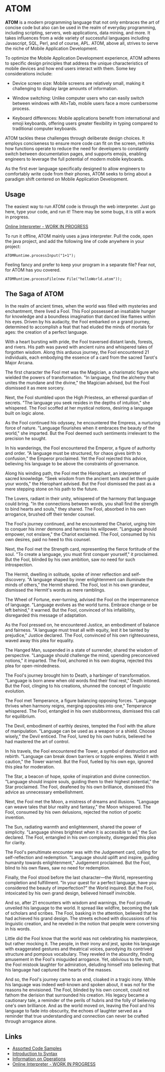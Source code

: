 # ATOM

**ATOM** is a modern programming language that not only embraces the art of concise code but also can be used in the realm of everyday programming, including scripting, servers, web applications, data mining, and more.  It takes influences from a wide variety of successful languages including Javascript, SQL, Perl, and of course, APL.  ATOM, above all, strives to serve the niche of Mobile Application Development.

To optimize the Mobile Application Development experience, ATOM adheres to specific design principles that address the unique characteristics of mobile devices and how end users interact with them. Some key considerations include:

 - Device screen size: Mobile screens are relatively small, making it challenging to display large amounts of information.

 - Window switching: Unlike computer users who can easily switch between windows with Alt+Tab, mobile users face a more cumbersome process.

 - Keyboard differences: Mobile applications benefit from international and emoji keyboards, offering users greater flexibility in typing compared to traditional computer keyboards.

ATOM tackles these challenges through deliberate design choices. It employs conciseness to ensure more code can fit on the screen, rethinks how functions operate to reduce the need for developers to constantly switch between documentation pages, and supports emojis, enabling engineers to leverage the full potential of modern mobile keyboards.

As the first ever language specifically designed to allow engineers to comfortably write code from their phones, ATOM seeks to bring about a paradigm shift centered on Mobile Application Development.

## Usage

The easiest way to run ATOM code is through the web interpreter. Just go here, type your code, and run it! There may be some bugs, it is still a work in progress.

[Online Interpreter - WORK IN PROGRESS](https://sanrensei.github.io/ATOM/)

To run it offline, ATOM mainly uses a java interpreter. Pull the code, open the java project, and add the following line of code anywhere in your project:

```
ATOMRuntime.processInput("1+1");
```

Feeling fancy and prefer to keep your program in a separate file? Fear not, for ATOM has you covered.

```
ATOMRuntime.processFile(new File("helloWorld.atom"));
```

## The Saga of ATOM

In the realm of ancient times, when the world was filled with mysteries and enchantment, there lived a Fool. This Fool possessed an insatiable hunger for knowledge and a boundless imagination that danced like flames within his eyes. Driven by his audacity, the Fool embarked on a grand journey, determined to accomplish a feat that had eluded the minds of mortals for ages: the creation of a perfect language.

With a heart bursting with pride, the Fool traversed distant lands, forests, and rivers. His path was paved with ancient ruins and whispered tales of forgotten wisdom. Along this arduous journey, the Fool encountered 21 individuals, each embodying the essence of a card from the sacred Tarot's Major Arcana.

The first character the Fool met was the Magician, a charismatic figure who wielded the powers of transformation. "In language, find the alchemy that unites the mundane and the divine," the Magician advised, but the Fool dismissed it as mere sorcery.

Next, the Fool stumbled upon the High Priestess, an ethereal guardian of secrets. "The language you seek resides in the depths of intuition," she whispered. The Fool scoffed at her mystical notions, desiring a language built on logic alone.

As the Fool continued his odyssey, he encountered the Empress, a nurturing force of nature. "Language flourishes when it embraces the beauty of the world," she imparted. But the Fool deemed such sentiments irrelevant to the precision he sought.

In his wanderings, the Fool encountered the Emperor, a figure of authority and order. "A language must be structured, for chaos gives birth to confusion," the Emperor proclaimed. Yet the Fool rejected this advice, believing his language to be above the constraints of governance.

Along his winding path, the Fool met the Hierophant, an interpreter of sacred knowledge. "Seek wisdom from the ancient texts and let them guide your words," the Hierophant advised. But the Fool dismissed the past as a mere stepping stone on his path to the future.

The Lovers, radiant in their unity, whispered of the harmony that language could bring. "In the connections between words, you shall find the strength to bind hearts and souls," they shared. The Fool, absorbed in his own arrogance, brushed off their tender counsel.

The Fool's journey continued, and he encountered the Chariot, urging him to conquer his inner demons and harness his willpower. "Language should empower, not enslave," the Chariot exclaimed. The Fool, consumed by his own desires, paid no heed to this counsel.

Next, the Fool met the Strength card, representing the fierce fortitude of the soul. "To create a language, you must first conquer yourself," it proclaimed. But the Fool, blinded by his own ambition, saw no need for such introspection.

The Hermit, dwelling in solitude, spoke of inner reflection and self-discovery. "A language shaped by inner enlightenment can illuminate the minds of others," the Hermit shared. The Fool, lost in his own grandeur, dismissed the Hermit's words as mere ramblings.

The Wheel of Fortune, ever-turning, advised the Fool on the impermanence of language. "Language evolves as the world turns. Embrace change or be left behind," it warned. But the Fool, convinced of his infallibility, disregarded this message of adaptation.

As the Fool pressed on, he encountered Justice, an embodiment of balance and fairness. "A language must treat all with equity, lest it be tainted by prejudice," Justice declared. The Fool, convinced of his own righteousness, waved away this plea for equality.

The Hanged Man, suspended in a state of surrender, shared the wisdom of perspective. "Language should challenge the mind, upending preconceived notions," it imparted. The Fool, anchored in his own dogma, rejected this plea for open-mindedness.

The Fool's journey brought him to Death, a harbinger of transformation. "Language is born anew when old words find their final rest," Death intoned. But the Fool, clinging to his creations, shunned the concept of linguistic evolution.

The Fool met Temperance, a figure balancing opposing forces. "Language thrives when harmony reigns, merging opposites into one," Temperance whispered. The Fool, entangled in his own stubbornness, dismissed this call for equilibrium.

The Devil, embodiment of earthly desires, tempted the Fool with the allure of manipulation. "Language can be used as a weapon or a shield. Choose wisely," the Devil enticed. The Fool, lured by his own hubris, believed he had mastered the art of control.

In his travels, the Fool encountered the Tower, a symbol of destruction and rebirth. "Language can break down barriers or topple empires. Wield it with caution," the Tower warned. But the Fool, fueled by his own ego, ignored this plea for moderation.

The Star, a beacon of hope, spoke of inspiration and divine connection. "Language should inspire souls, guiding them to their highest potential," the Star proclaimed. The Fool, deafened by his own brilliance, dismissed this advice as unnecessary embellishment.

Next, the Fool met the Moon, a mistress of dreams and illusions. "Language can weave tales that blur reality and fantasy," the Moon whispered. The Fool, consumed by his own delusions, rejected the notion of poetic invention.

The Sun, radiating warmth and enlightenment, shared the power of simplicity. "Language shines brightest when it is accessible to all," the Sun declared. The Fool, entangled in his own complexity, disregarded this plea for clarity.

The Fool's penultimate encounter was with the Judgement card, calling for self-reflection and redemption. "Language should uplift and inspire, guiding humanity towards enlightenment," Judgement proclaimed. But the Fool, blind to his own flaws, saw no need for redemption.

Finally, the Fool stood before the last character—the World, representing completion and fulfillment. "In your quest for a perfect language, have you considered the beauty of imperfection?" the World inquired. But the Fool, intoxicated by his own grand design, believed himself invincible.

And so, after 21 encounters with wisdom and warnings, the Fool proudly unveiled his language to the world. It spread like wildfire, becoming the talk of scholars and scribes. The Fool, basking in the attention, believed that he had achieved his grand design. The streets echoed with discussions of his linguistic creation, and he reveled in the notion that people were conversing in his words.

Little did the Fool know that the world was not celebrating his masterpiece, but rather mocking it. The people, in their irony and jest, spoke his language with exaggerated gestures and theatrical voices, parodying its contrived structure and pompous vocabulary. They reveled in the absurdity, finding amusement in the Fool's misguided arrogance. Yet, oblivious to the truth, the Fool mistook laughter for admiration, deluding himself into believing that his language had captured the hearts of the masses.

And so, the Fool's journey came to an end, cloaked in a tragic irony. While his language was indeed well-known and spoken about, it was not for the reasons he envisioned. The Fool, blinded by his own conceit, could not fathom the derision that surrounded his creation. His legacy became a cautionary tale, a reminder of the perils of hubris and the folly of believing one's own brilliance. And as the world moved on, leaving the Fool and his language to fade into obscurity, the echoes of laughter served as a reminder that true understanding and connection can never be crafted through arrogance alone.


## Links

- [Assorted Code Samples](https://github.com/SanRenSei/ATOM/tree/main/samples/assorted)
- [Introduction to Syntax](https://github.com/SanRenSei/ATOM/blob/main/docs/Runtime.md)
- [Information on Operations](https://github.com/SanRenSei/ATOM/blob/main/docs/Operations.md)
- [Online Interpreter - WORK IN PROGRESS](https://sanrensei.github.io/ATOM/)